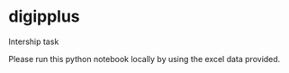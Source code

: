 # digipplus
Intership task

Please run this python notebook locally by using the excel data provided.
